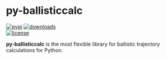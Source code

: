 # py-ballisticcalc

[![pypi](https://img.shields.io/pypi/v/py-ballisticcalc.svg)](https://pypi.python.org/pypi/py-ballisticcalc)
[![downloads](https://static.pepy.tech/badge/py-ballisticcalc/month)](https://pepy.tech/project/py-ballisticcalc)<br>
[![license](https://img.shields.io/github/license/o-murphy/py-ballisticcalc.svg)](https://github.com/o-murphy/py-ballisticcalc/blob/main/LICENSE)

**py-ballisticcalc** is the most flexible library for ballistic trajectory calculations for Python.

